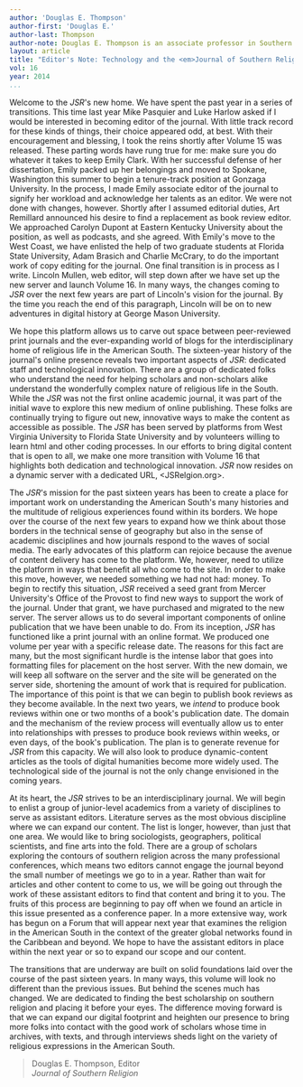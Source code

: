 ```yaml
---
author: 'Douglas E. Thompson'
author-first: 'Douglas E.'
author-last: Thompson
author-note: Douglas E. Thompson is an associate professor in Southern Studies at Mercer University. He serves as editor of *JSR*.
layout: article
title: "Editor's Note: Technology and the <em>Journal of Southern Religion</em>"
vol: 16
year: 2014
...
```


Welcome to the *JSR*'s new home. We have spent the past year in a series
of transitions. This time last year Mike Pasquier and Luke Harlow asked
if I would be interested in becoming editor of the journal. With little
track record for these kinds of things, their choice appeared odd, at
best. With their encouragement and blessing, I took the reins shortly
after Volume 15 was released. These parting words have rung true for me:
make sure you do whatever it takes to keep Emily Clark. With her
successful defense of her dissertation, Emily packed up her belongings
and moved to Spokane, Washington this summer to begin a tenure-track
position at Gonzaga University. In the process, I made Emily associate
editor of the journal to signify her workload and acknowledge her
talents as an editor. We were not done with changes, however. Shortly
after I assumed editorial duties, Art Remillard announced his desire to
find a replacement as book review editor. We approached Carolyn Dupont
at Eastern Kentucky University about the position, as well as podcasts,
and she agreed. With Emily's move to the West Coast, we have enlisted
the help of two graduate students at Florida State University, Adam
Brasich and Charlie McCrary, to do the important work of copy editing
for the journal. One final transition is in process as I write. Lincoln
Mullen, web editor, will step down after we have set up the new server
and launch Volume 16. In many ways, the changes coming to *JSR* over the next few years are part of Lincoln's vision for the journal. By the time you reach the end of this paragraph, Lincoln will be
on to new adventures in digital history at George Mason University.

We hope this platform allows us to carve out space between peer-reviewed
print journals and the ever-expanding world of blogs for the
interdisciplinary home of religious life in the American South. The
sixteen-year history of the journal's online presence reveals two
important aspects of *JSR*: dedicated staff and technological
innovation. There are a group of dedicated folks who understand the need
for helping scholars and non-scholars alike understand the wonderfully
complex nature of religious life in the South. While the *JSR* was not
the first online academic journal, it was part of the initial wave to
explore this new medium of online publishing. These folks are
continually trying to figure out new, innovative ways to make the
content as accessible as possible. The *JSR* has been served by
platforms from West Virginia University to Florida State University and
by volunteers willing to learn html and other coding processes. In our
efforts to bring digital content that is open to all, we make one more
transition with Volume 16 that highlights both dedication and
technological innovation. *JSR* now resides on a dynamic server with a
dedicated URL, <JSRelgion.org>.

The *JSR*'s mission for the past sixteen years has been to create a
place for important work on understanding the American South's many
histories and the multitude of religious experiences found within its
borders. We hope over the course of the next few years to expand how we
think about those borders in the technical sense of geography but also
in the sense of academic disciplines and how journals respond to the
waves of social media. The early advocates of this platform can rejoice
because the avenue of content delivery has come to the platform. We,
however, need to utilize the platform in ways that benefit all who come
to the site. In order to make this move, however, we needed something we
had not had: money. To begin to rectify this situation, *JSR* received a
seed grant from Mercer University's Office of the Provost to find new
ways to support the work of the journal. Under that grant, we have
purchased and migrated to the new server. The server allows us to do
several important components of online publication that we have been
unable to do. From its inception, *JSR* has functioned like a print
journal with an online format. We produced one volume per year with a
specific release date. The reasons for this fact are many, but the most
significant hurdle is the intense labor that goes into formatting files
for placement on the host server. With the new domain, we will keep all
software on the server and the site will be generated on the server
side, shortening the amount of work that is required for publication.
The importance of this point is that we can begin to publish book
reviews as they become available. In the next two years, we *intend* to
produce book reviews within one or two months of a book's publication
date. The domain and the mechanism of the review process will eventually
allow us to enter into relationships with presses to produce book
reviews within weeks, or even days, of the book's publication. The plan
is to generate revenue for *JSR* from this capacity. We will also look
to produce dynamic-content articles as the tools of digital humanities
become more widely used. The technological side of the journal is not
the only change envisioned in the coming years.

At its heart, the *JSR* strives to be an interdisciplinary journal. We
will begin to enlist a group of junior-level academics from a variety of
disciplines to serve as assistant editors. Literature serves as the most
obvious discipline where we can expand our content. The list is longer,
however, than just that one area. We would like to bring sociologists,
geographers, political scientists, and fine arts into the fold. There
are a group of scholars exploring the contours of southern religion
across the many professional conferences, which means two editors
cannot engage the journal beyond the small number of meetings we go to
in a year. Rather than wait for articles and other content to come to
us, we will be going out through the work of these assistant editors to
find that content and bring it to you. The fruits of this process are
beginning to pay off when we found an article in this issue presented as
a conference paper. In a more extensive way, work has begun on a Forum
that will appear next year that examines the religion in the American
South in the context of the greater global networks found in the
Caribbean and beyond. We hope to have the assistant editors in place
within the next year or so to expand our scope and our content.

The transitions that are underway are built on solid foundations laid
over the course of the past sixteen years. In many ways, this volume
will look no different than the previous issues. But behind the scenes
much has changed. We are dedicated to finding the best scholarship on
southern religion and placing it before your eyes. The difference moving
forward is that we can expand our digital footprint and heighten our
presence to bring more folks into contact with the good work of scholars
whose time in archives, with texts, and through interviews sheds light
on the variety of religious expressions in the American South.

> Douglas E. Thompson, Editor  
> *Journal of Southern Religion*
